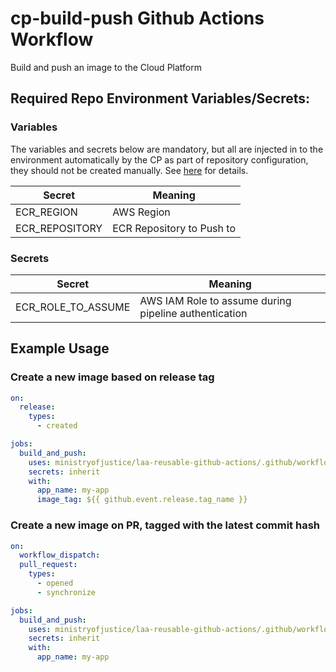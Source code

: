 # cp-build-push Github Actions Workflow

Build and push an image to the Cloud Platform

## Required Repo Environment Variables/Secrets:

### Variables

The variables and secrets below are mandatory, but all are injected in to the environment automatically by the CP as part of repository configuration, they should not be created manually. See [here](https://user-guide.cloud-platform.service.justice.gov.uk/documentation/deploying-an-app/container-repositories/create.html) for details.

| Secret         | Meaning                   |
| -------------- | ------------------------- |
| ECR_REGION     | AWS Region                |
| ECR_REPOSITORY | ECR Repository to Push to |

### Secrets

| Secret             | Meaning                                               |
| ------------------ | ----------------------------------------------------- |
| ECR_ROLE_TO_ASSUME | AWS IAM Role to assume during pipeline authentication |

## Example Usage

### Create a new image based on release tag

```yaml
on:
  release:
    types:
      - created

jobs:
  build_and_push:
    uses: ministryofjustice/laa-reusable-github-actions/.github/workflows/mp-build-push.yml@main
    secrets: inherit
    with:
      app_name: my-app
      image_tag: ${{ github.event.release.tag_name }}
```

### Create a new image on PR, tagged with the latest commit hash

```yaml
on:
  workflow_dispatch:
  pull_request:
    types:
      - opened
      - synchronize

jobs:
  build_and_push:
    uses: ministryofjustice/laa-reusable-github-actions/.github/workflows/mp-build-push.yml@main
    secrets: inherit
    with:
      app_name: my-app
```

